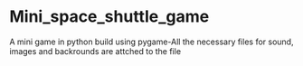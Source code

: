 # Mini_space_shuttle_game
A mini game in python build using pygame-All the necessary files for sound, images and backrounds are attched to the file 
